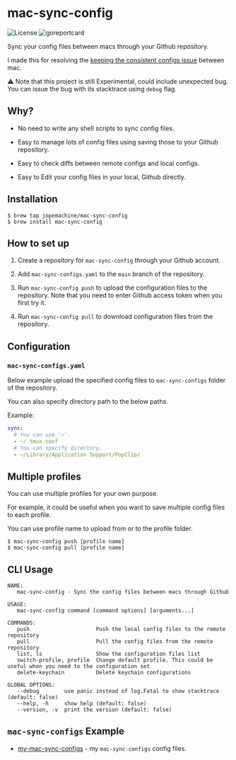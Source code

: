 # mac-sync-config

<img src="https://img.shields.io/github/license/jopemachine/mac-sync-config.svg" alt="License">
<img src="https://goreportcard.com/badge/github.com/jopemachine/mac-sync-config" alt="goreportcard">

Sync your config files between macs through your Github repository.

I made this for resolving the [keeping the consistent configs issue](https://apple.stackexchange.com/questions/30966/how-can-i-keep-settings-consistent-between-macs) between mac.

⚠️ Note that this project is still Experimental, could include unexpected bug. You can issue the bug with its stacktrace using `debug` flag.

## Why?

- No need to write any shell scripts to sync config files.

- Easy to manage lots of config files using saving those to your Github repository.

- Easy to check diffs between remote configs and local configs.

- Easy to Edit your config files in your local, Github directly.

## Installation

```
$ brew tap jopemachine/mac-sync-config
$ brew install mac-sync-config
```

## How to set up

1. Create a repository for `mac-sync-config` through your Github account.

2. Add `mac-sync-configs.yaml` to the `main` branch of the repository.

3. Run `mac-sync-config push` to upload the configuration files to the repository. Note that you need to enter Github access token when you first try it.

4. Run `mac-sync-config pull` to download configuration files from the repository.

## Configuration

### `mac-sync-configs.yaml`

Below example upload the specified config files to `mac-sync-configs` folder of the repository.

You can also specify directory path to the below paths.

Example:

```yaml
sync:
  # You can use '~'.
  - ~/.tmux.conf
  # You can specify directory.
  - ~/Library/Application Support/PopClip/
```

## Multiple profiles

You can use multiple profiles for your own purpose.

For example, it could be useful when you want to save multiple config files to each profile.

You can use profile name to upload from or to the profile folder.

```
$ mac-sync-config push [profile name]
$ mac-sync-config pull [profile name]
```

## CLI Usage

```
NAME:
   mac-sync-config - Sync the config files between macs through Github

USAGE:
   mac-sync-config command [command options] [arguments...]

COMMANDS:
   push                     Push the local config files to the remote repository
   pull                     Pull the config files from the remote repository
   list, ls                 Show the configuration files list
   switch-profile, profile  Change default profile. This could be useful when you need to the configuration set
   delete-keychain          Delete keychain configurations

GLOBAL OPTIONS:
   --debug        use panic instead of log.Fatal to show stacktrace (default: false)
   --help, -h     show help (default: false)
   --version, -v  print the version (default: false)
```

## `mac-sync-configs` Example

- [my-mac-sync-configs](https://github.com/jopemachine/my-mac-sync-configs) - my `mac-sync-configs` config files.
